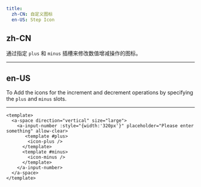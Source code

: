 ```yaml
title:
  zh-CN: 自定义图标
  en-US: Step Icon
```

## zh-CN

通过指定 `plus` 和 `minus` 插槽来修改数值增减操作的图标。

---

## en-US

To Add the icons for the increment and decrement operations by specifying the `plus` and `minus` slots.

---

```vue
<template>
  <a-space direction="vertical" size="large">
    <a-input-number :style="{width:'320px'}" placeholder="Please enter something" allow-clear>
       <template #plus>
        <icon-plus />
      </template>
      <template #minus>
        <icon-minus />
      </template>
    </a-input-number>
  </a-space>
</template>
```
